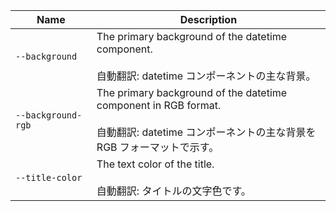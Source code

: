 | Name               | Description                                                                                                                                       |
| ------------------ | ------------------------------------------------------------------------------------------------------------------------------------------------- |
| `--background`     | The primary background of the datetime component.<br /><br />自動翻訳: datetime コンポーネントの主な背景。                                        |
| `--background-rgb` | The primary background of the datetime component in RGB format.<br /><br />自動翻訳: datetime コンポーネントの主な背景を RGB フォーマットで示す。 |
| `--title-color`    | The text color of the title.<br /><br />自動翻訳: タイトルの文字色です。                                                                          |
